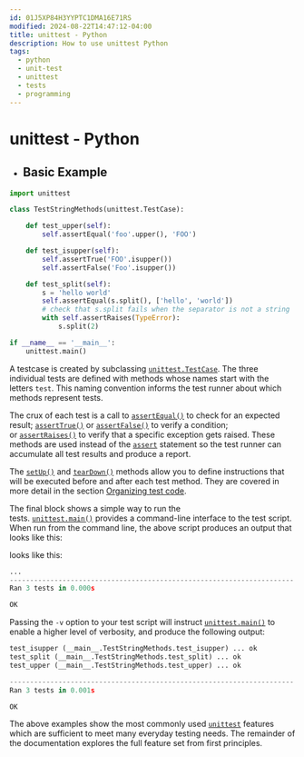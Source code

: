 ```yaml
---
id: 01J5XP84H3YYPTC1DMA16E71RS
modified: 2024-08-22T14:47:12-04:00
title: unittest - Python
description: How to use unittest Python
tags:
  - python
  - unit-test
  - unittest
  - tests
  - programming
---
```

# unittest - Python
- ## Basic Example
```python
import unittest

class TestStringMethods(unittest.TestCase):

    def test_upper(self):
        self.assertEqual('foo'.upper(), 'FOO')

    def test_isupper(self):
        self.assertTrue('FOO'.isupper())
        self.assertFalse('Foo'.isupper())

    def test_split(self):
        s = 'hello world'
        self.assertEqual(s.split(), ['hello', 'world'])
        # check that s.split fails when the separator is not a string
        with self.assertRaises(TypeError):
            s.split(2)

if __name__ == '__main__':
    unittest.main()
```
A testcase is created by subclassing [`unittest.TestCase`](https://docs.python.org/3/library/unittest.html#unittest.TestCase "unittest.TestCase"). The three individual tests are defined with methods whose names start with the letters `test`. This naming convention informs the test runner about which methods represent tests.

The crux of each test is a call to [`assertEqual()`](https://docs.python.org/3/library/unittest.html#unittest.TestCase.assertEqual "unittest.TestCase.assertEqual") to check for an expected result; [`assertTrue()`](https://docs.python.org/3/library/unittest.html#unittest.TestCase.assertTrue "unittest.TestCase.assertTrue") or [`assertFalse()`](https://docs.python.org/3/library/unittest.html#unittest.TestCase.assertFalse "unittest.TestCase.assertFalse") to verify a condition; or [`assertRaises()`](https://docs.python.org/3/library/unittest.html#unittest.TestCase.assertRaises "unittest.TestCase.assertRaises") to verify that a specific exception gets raised. These methods are used instead of the [`assert`](https://docs.python.org/3/reference/simple_stmts.html#assert) statement so the test runner can accumulate all test results and produce a report.

The [`setUp()`](https://docs.python.org/3/library/unittest.html#unittest.TestCase.setUp "unittest.TestCase.setUp") and [`tearDown()`](https://docs.python.org/3/library/unittest.html#unittest.TestCase.tearDown "unittest.TestCase.tearDown") methods allow you to define instructions that will be executed before and after each test method. They are covered in more detail in the section [Organizing test code](https://docs.python.org/3/library/unittest.html#organizing-tests).

The final block shows a simple way to run the tests. [`unittest.main()`](https://docs.python.org/3/library/unittest.html#unittest.main "unittest.main") provides a command-line interface to the test script. When run from the command line, the above script produces an output that looks like this:

looks like this:
```python
...
----------------------------------------------------------------------
Ran 3 tests in 0.000s

OK
```

Passing the `-v` option to your test script will instruct [`unittest.main()`](https://docs.python.org/3/library/unittest.html#unittest.main "unittest.main") to enable a higher level of verbosity, and produce the following output:

```python
test_isupper (__main__.TestStringMethods.test_isupper) ... ok
test_split (__main__.TestStringMethods.test_split) ... ok
test_upper (__main__.TestStringMethods.test_upper) ... ok

----------------------------------------------------------------------
Ran 3 tests in 0.001s

OK
```

The above examples show the most commonly used [`unittest`](https://docs.python.org/3/library/unittest.html#module-unittest "unittest: Unit testing framework for Python.") features which are sufficient to meet many everyday testing needs. The remainder of the documentation explores the full feature set from first principles.
